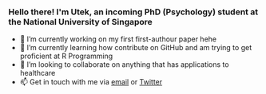 ### Hello there! I'm Utek, an incoming PhD (Psychology) student at the National University of Singapore

- 🔭 I’m currently working on my first first-authour paper hehe
- 🌱 I’m currently learning how contribute on GitHub and am trying to get proficient at R Programming
- 👯 I’m looking to collaborate on anything that has applications to healthcare
- 📫 Get in touch with me via [email](utek@outlook.com) or [Twitter](https://twitter.com/utekleong)
